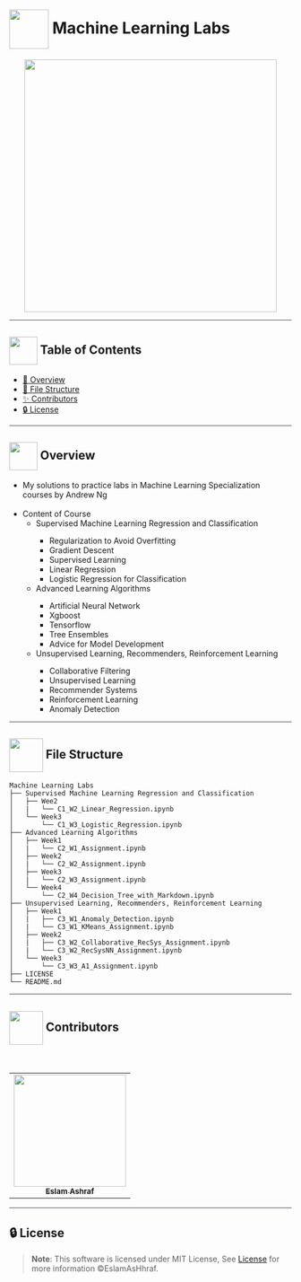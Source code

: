 # <img  align="center" height= 70px  src="https://media0.giphy.com/media/9rCTLTyw9nyKKvof5h/giphy.gif?cid=ecf05e479blxx1otdw1kzntuju69rb5ska47qkml8gs9kx5m&rid=giphy.gif&ct=s"> Machine Learning Labs

<div align="center">

<img height=450px src="https://cdn.rentechdigital.com/common_files/common_integration/swipecart/Blog/machine-learning-1.gif">

</div>

<hr style="background-color: #4b4c60"></hr>

## <img align= center width=50px height=50px src="https://user-images.githubusercontent.com/71986226/154075883-2a5679d2-b411-448f-b423-9565babf35aa.gif"> Table of Contents

- <a href ="#about"> 📙 Overview</a>
- <a href ="#Structure"> 🧱 File Structure</a>
- <a href ="#Contributors"> ✨ Contributors</a>
- <a href ="#License"> 🔒 License</a>
<hr style="background-color: #4b4c60"></hr>
<a id = "about"></a>

## <img align="center"  height =50px src="https://user-images.githubusercontent.com/71986226/154076110-1233d7a8-92c2-4d79-82c1-30e278aa518a.gif"> Overview

<ul>

<li>My solutions to practice labs in Machine Learning Specialization courses by Andrew Ng</li>
<br>
<li>Content of Course

<ul>
<li>Supervised Machine Learning Regression and Classification</li>
<ul>
<li>Regularization to Avoid Overfitting</li>
<li>Gradient Descent</li>
<li>Supervised Learning</li>
<li>Linear Regression</li>
<li>Logistic Regression for Classification</li>
</ul>
<li>Advanced Learning Algorithms</li>
<ul>
<li>Artificial Neural Network</li>
<li>Xgboost</li>
<li>Tensorflow</li>
<li>Tree Ensembles</li>
<li>Advice for Model Development</li>
</ul>
<li>Unsupervised Learning, Recommenders, Reinforcement Learning</li>
<ul>
<li>Collaborative Filtering</li>
<li>Unsupervised Learning</li>
<li>Recommender Systems</li>
<li>Reinforcement Learning</li>
<li>Anomaly Detection</li>
</ul>
</ul>
</li>
</ul>
<hr style="background-color: #4b4c60"></hr>
<a id="Structure"> </a>

## <img align= center width=60px height=60px src="https://media1.giphy.com/media/igsIZv3VwIIlRIpq5G/giphy.gif?cid=ecf05e47faatmwdhcst7c2d4eontr459hjd35zf3an324elo&rid=giphy.gif&ct=s"> File Structure

```
Machine Learning Labs
├── Supervised Machine Learning Regression and Classification
│   ├── Wee2
│   |   └── C1_W2_Linear_Regression.ipynb
│   └── Week3
│       └── C1_W3_Logistic_Regression.ipynb
├── Advanced Learning Algorithms
│   ├── Week1
│   |   └── C2_W1_Assignment.ipynb
│   ├── Week2
│   |   └── C2_W2_Assignment.ipynb
│   ├── Week3
│   |   └── C2_W3_Assignment.ipynb
│   └── Week4
│       └── C2_W4_Decision_Tree_with_Markdown.ipynb
├── Unsupervised Learning, Recommenders, Reinforcement Learning
│   ├── Week1
│   |   ├── C3_W1_Anomaly_Detection.ipynb
│   |   └── C3_W1_KMeans_Assignment.ipynb
│   ├── Week2
│   |   ├── C3_W2_Collaborative_RecSys_Assignment.ipynb
│   |   └── C3_W2_RecSysNN_Assignment.ipynb
│   └── Week3
│       └── C3_W3_A1_Assignment.ipynb
├── LICENSE
└── README.md
```

<hr style="background-color: #4b4c60"></hr>
<a id ="Contributors"></a>

## <img align="center"  height =60px src="https://user-images.githubusercontent.com/63050133/156777293-72a6e681-2582-4a9d-ad92-09d1181d47c7.gif"> Contributors

<br>
<table >
  <tr>
        <td align="center"><a href="https://github.com/EslamAsHhraf"><img src="https://avatars.githubusercontent.com/u/71986226?v=4" width="200px;" alt=""/><br /><sub><b>Eslam Ashraf</b></sub></a><br /></td>
  </tr>
</table>

<hr style="background-color: #4b4c60"></hr>

<a id ="License"></a>

## 🔒 License

> **Note**: This software is licensed under MIT License, See [License](https://github.com/EslamAsHhraf/Machine-Learning-Labs/blob/main/LICENSE) for more information ©EslamAsHhraf.
